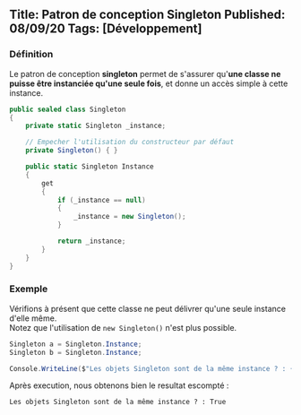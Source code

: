 Title: Patron de conception Singleton
Published: 08/09/20
Tags: [Développement]
---

### Définition

Le patron de conception **singleton** permet de s'assurer qu'**une classe ne puisse être instanciée qu'une seule fois**, et donne un accès simple à cette instance.

```csharp
public sealed class Singleton
{
    private static Singleton _instance;

    // Empecher l'utilisation du constructeur par défaut
    private Singleton() { }

    public static Singleton Instance
    {
        get
        {
            if (_instance == null)
            {
                _instance = new Singleton();
            }

            return _instance;
        }
    }
}
```

### Exemple

Vérifions à présent que cette classe ne peut délivrer qu'une seule instance d'elle même.  
Notez que l'utilisation de ```new Singleton()``` n'est plus possible.

```csharp
Singleton a = Singleton.Instance;
Singleton b = Singleton.Instance;

Console.WriteLine($"Les objets Singleton sont de la même instance ? : {a.Equals(b)}");
```

Après execution, nous obtenons bien le resultat escompté :

```console
Les objets Singleton sont de la même instance ? : True
```